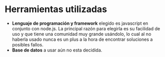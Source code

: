 # Herramientas utilizadas

+ **Lenguaje de programación y framework** elegido es javascript en conjunto con node.js. La principal razón para elegirla es su facilidad de uso y que tiene una comunidad muy grande usándolo, lo cual al no haberla usado nunca es un plus a la hora de encontrar soluciones a posibles fallos.
+ **Base de datos** a usar aún no esta decidida. 